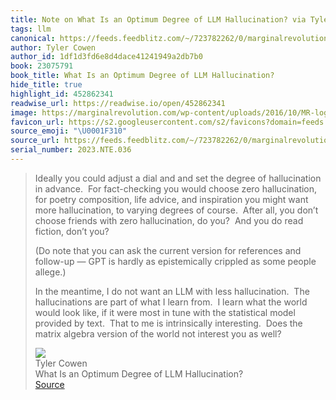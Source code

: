 ```yaml
---
title: Note on What Is an Optimum Degree of LLM Hallucination? via Tyler Cowen
tags: llm
canonical: https://feeds.feedblitz.com/~/723782262/0/marginalrevolution~What-is-an-optimum-degree-of-LLM-hallucination.html
author: Tyler Cowen
author_id: 1df1d3fd6e8d4dace41241949a2db7b0
book: 23075791
book_title: What Is an Optimum Degree of LLM Hallucination?
hide_title: true
highlight_id: 452862341
readwise_url: https://readwise.io/open/452862341
image: https://marginalrevolution.com/wp-content/uploads/2016/10/MR-logo-thumbnail.png
favicon_url: https://s2.googleusercontent.com/s2/favicons?domain=feeds.feedblitz.com
source_emoji: "\U0001F310"
source_url: https://feeds.feedblitz.com/~/723782262/0/marginalrevolution~What-is-an-optimum-degree-of-LLM-hallucination.html#:~:text=Ideally%20you%20could,you%20as%20well%3F
serial_number: 2023.NTE.036
---
```

> Ideally you could adjust a dial and and set the degree of hallucination in advance.  For fact-checking you would choose zero hallucination, for poetry composition, life advice, and inspiration you might want more hallucination, to varying degrees of course.  After all, you don’t choose friends with zero hallucination, do you?  And you do read fiction, don’t you?
> 
> (Do note that you can ask the current version for references and follow-up — GPT is hardly as epistemically crippled as some people allege.)
> 
> In the meantime, I do not want an LLM with less hallucination.  The hallucinations are part of what I learn from.  I learn what the world would look like, if it were most in tune with the statistical model provided by text.  That to me is intrinsically interesting.  Does the matrix algebra version of the world not interest you as well?
> <div class="quoteback-footer"><div class="quoteback-avatar"><img class="mini-favicon" src="https://s2.googleusercontent.com/s2/favicons?domain=feeds.feedblitz.com"></div><div class="quoteback-metadata"><div class="metadata-inner"><span style="display:none">FROM:</span><div aria-label="Tyler Cowen" class="quoteback-author"> Tyler Cowen</div><div aria-label="What Is an Optimum Degree of LLM Hallucination?" class="quoteback-title"> What Is an Optimum Degree of LLM Hallucination?</div></div></div><div class="quoteback-backlink"><a target="_blank" aria-label="go to the full text of this quotation" rel="noopener" href="https://feeds.feedblitz.com/~/723782262/0/marginalrevolution~What-is-an-optimum-degree-of-LLM-hallucination.html#:~:text=Ideally%20you%20could,you%20as%20well%3F" class="quoteback-arrow"> Source</a></div></div>